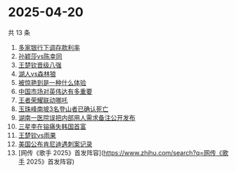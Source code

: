 # 2025-04-20

共 13 条

<!-- BEGIN -->
<!-- 最后更新时间 Sun Apr 20 2025 19:13:09 GMT+0800 (China Standard Time) -->

1. [多家银行下调存款利率](https://www.zhihu.com/search?q=多家银行下调存款利率)
1. [孙颖莎vs陈幸同](https://www.zhihu.com/search?q=孙颖莎vs陈幸同)
1. [王楚钦晋级八强](https://www.zhihu.com/search?q=王楚钦晋级八强)
1. [湖人vs森林狼](https://www.zhihu.com/search?q=湖人vs森林狼)
1. [被惊艳到是一种什么体验](https://www.zhihu.com/search?q=被惊艳到是一种什么体验)
1. [中国市场对英伟达有多重要](https://www.zhihu.com/search?q=中国市场对英伟达有多重要)
1. [王者荣耀联动哪吒](https://www.zhihu.com/search?q=王者荣耀联动哪吒)
1. [玉珠峰南坡3名登山者已确认死亡](https://www.zhihu.com/search?q=玉珠峰南坡3名登山者已确认死亡)
1. [湖南一医院误把内部用人需求备注公开发布](https://www.zhihu.com/search?q=湖南一医院误把内部用人需求备注公开发布)
1. [三星李在镕痛失韩国首富](https://www.zhihu.com/search?q=三星李在镕痛失韩国首富)
1. [王楚钦vs雨果](https://www.zhihu.com/search?q=王楚钦vs雨果)
1. [美国公布肯尼迪遇刺案记录](https://www.zhihu.com/search?q=美国公布肯尼迪遇刺案记录)
1. [网传《歌手 2025》首发阵容](https://www.zhihu.com/search?q=网传《歌手
   2025》首发阵容)

<!-- END -->
